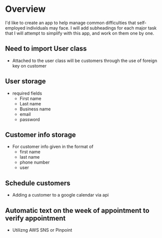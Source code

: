 # Overview
I'd like to create an app to help manage common difficulties that self-employed individuals may face.  I will add subheadings for each major task that I will attempt to simplify with this app, and work on them one by one.

## Need to import User class
  - Attached to the user class will be customers through the use of foreign key on customer

## User storage
  - required fields
    - First name
    - Last name
    - Business name
    - email
    - password

## Customer info storage
  - For customer info given in the format of  
     - first name  
     - last name  
     - phone number
     - user
  
## Schedule customers
  - Adding a customer to a google calendar via api  

## Automatic text on the week of appointment to verify appointment
  - Utilizng AWS SNS or Pinpoint
